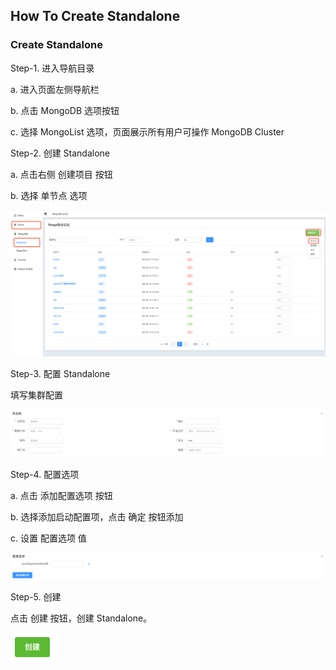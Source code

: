 ## How To Create Standalone

### Create Standalone

Step-1. 进入导航目录

a. 进入页面左侧导航栏

b. 点击 MongoDB 选项按钮

c. 选择 MongoList 选项，页面展示所有用户可操作 MongoDB Cluster



Step-2. 创建 Standalone

a. 点击右侧 创建项目 按钮

b. 选择 单节点 选项

![image-20220725094213026](../../images/whalealPlatformImages/HowToCreateStandalone1.png)



Step-3. 配置 Standalone

填写集群配置

![image-20220725094316266](../../images/whalealPlatformImages/HowToCreateStandalone2.png)



Step-4. 配置选项

a. 点击 添加配置选项 按钮

b. 选择添加启动配置项，点击 确定 按钮添加

c. 设置 配置选项 值

![image-20220725094331023](../../images/whalealPlatformImages/HowToCreateStandalone3.png)



Step-5. 创建

点击 创建 按钮，创建 Standalone。

![image-20220725094342747](../../images/whalealPlatformImages/HowToCreateStandalone4.png)